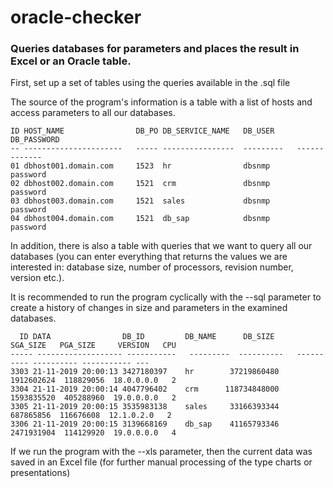 # oracle-checker
### Queries databases for parameters and places the result in Excel or an Oracle table.


First, set up a set of tables using the queries available in the .sql file

The source of the program's information is a table with a list of hosts and access parameters to all our databases.


 ```
 ID HOST_NAME                DB_PO DB_SERVICE_NAME   DB_USER     DB_PASSWORD 
 -- ----------------------   ----- ----------------  ---------   -------------
 01 dbhost001.domain.com     1523  hr                dbsnmp      password     
 02 dbhost002.domain.com     1521  crm               dbsnmp      password     
 03 dbhost003.domain.com     1521  sales             dbsnmp      password     
 04 dbhost004.domain.com     1521  db_sap            dbsnmp      password  
 ```

In addition, there is also a table with queries that we want to query all our databases (you can enter everything that returns the values we are interested in: database size, number of processors, revision number, version etc.).

It is recommended to run the program cyclically with the --sql parameter to create a history of changes in size and parameters in the examined databases.

 ```                                                                                                    
   ID DATA                DB_ID         DB_NAME      DB_SIZE    SGA_SIZE   PGA_SIZE     VERSION   CPU
----- ------------------- -----------   ---------  ----------   ---------- ---------- ----------- --- 
 3303 21-11-2019 20:00:13 3427180397    hr        37219860480   1912602624  118829056  18.0.0.0.0   2 
 3304 21-11-2019 20:00:14 4047796402    crm      118734848000   1593835520  405288960  19.0.0.0.0   2 
 3305 21-11-2019 20:00:15 3535983138    sales     33166393344    687865856  116676608  12.1.0.2.0   2 
 3306 21-11-2019 20:00:15 3139668169    db_sap    41165793346   2471931904  114129920  19.0.0.0.0   4
```

If we run the program with the --xls parameter, then the current data was saved in an Excel file (for further manual processing of the type charts or presentations)
